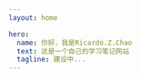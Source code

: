 ```yaml
---
layout: home

hero:
  name: 你好，我是Ricardo.Z.Chao
  text: 这是一个自己的学习笔记网站
  tagline: 建设中...
---
```


<script setup>
import { ref } from 'vue';

const contributions = ref('https://ghchart.rshah.org/Ricardo-Z-Chao');
</script>

<div><img :src="contributions"/></div>
